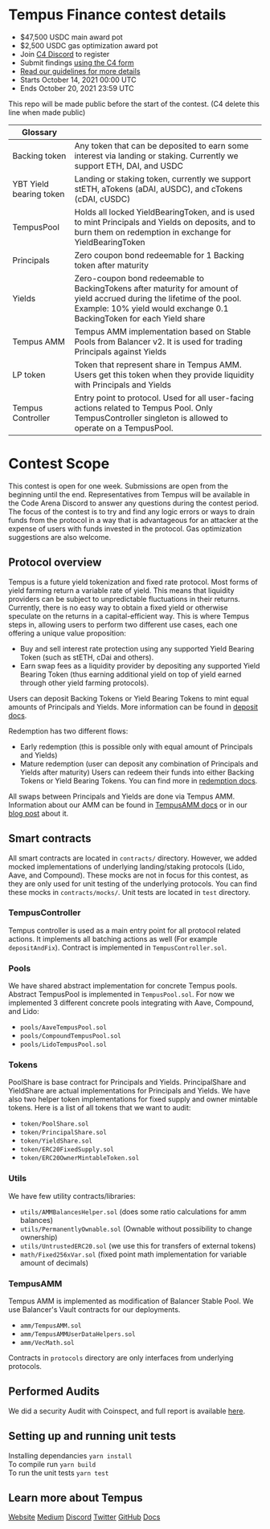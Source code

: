 # Tempus Finance contest details
- $47,500 USDC main award pot
- $2,500 USDC gas optimization award pot
- Join [C4 Discord](https://discord.gg/EY5dvm3evD) to register
- Submit findings [using the C4 form](https://code423n4.com/2021-10-tempus-finance-contest/submit)
- [Read our guidelines for more details](https://docs.code4rena.com/roles/wardens)
- Starts October 14, 2021 00:00 UTC
- Ends October 20, 2021 23:59 UTC

This repo will be made public before the start of the contest. (C4 delete this line when made public)

| Glossary| |
|-------------------------------|------------------------------------------------------|
| Backing token| Any token that can be deposited to earn some interest via landing or staking. Currently we support ETH, DAI, and USDC |
| YBT Yield bearing token| Landing or staking token, currently we support stETH, aTokens (aDAI, aUSDC), and cTokens (cDAI, cUSDC) |
| TempusPool| Holds all locked YieldBearingToken, and is used to mint Principals and Yields on deposits, and to burn them on redemption in exchange for YieldBearingToken |
| Principals| Zero coupon bond redeemable for 1 Backing token after maturity |
| Yields| Zero-coupon bond redeemable to BackingTokens after maturity for amount of yield accrued during the lifetime of the pool. Example: 10% yield would exchange 0.1 BackingToken for each Yield share |
| Tempus AMM| Tempus AMM implementation based on Stable Pools from Balancer v2. It is used for trading Principals against Yields |
| LP token| Token that represent share in Tempus AMM. Users get this token when they provide liquidity with Principals and Yields |
| Tempus Controller| Entry point to protocol. Used for all user-facing actions related to Tempus Pool. Only TempusController singleton is allowed to operate on a TempusPool. |

# Contest Scope
This contest is open for one week. Submissions are open from the beginning until the end. Representatives from Tempus will be available in the Code Arena Discord to answer any questions during the contest period. The focus of the contest is to try and find any logic errors or ways to drain funds from the protocol in a way that is advantageous for an attacker at the expense of users with funds invested in the protocol. Gas optimization suggestions are also welcome.

## Protocol overview
Tempus is a future yield tokenization and fixed rate protocol.
Most forms of yield farming return a variable rate of yield. This means that liquidity providers can be subject to unpredictable fluctuations in their returns.
Currently, there is no easy way to obtain a fixed yield or otherwise speculate on the returns in a capital-efficient way. This is where Tempus steps in, allowing users to perform two different use cases, each one offering a unique value proposition:
- Buy and sell interest rate protection using any supported Yield Bearing Token (such as stETH, cDai and others).
- Earn swap fees as a liquidity provider by depositing any supported Yield Bearing Token (thus earning additional yield on top of yield earned through other yield farming protocols).

Users can deposit Backing Tokens or Yield Bearing Tokens to mint equal amounts of Principals and Yields. More information can be found in [deposit docs](https://docs.tempus.finance/docs/tempuspool/deposit).

Redemption has two different flows:
- Early redemption (this is possible only with equal amount of Principals and Yields)
- Mature redemption (user can deposit any combination of Principals and Yields after maturity)
Users can redeem their funds into either Backing Tokens or Yield Bearing Tokens. You can find more in [redemption docs](https://docs.tempus.finance/docs/tempuspool/redemption).

All swaps between Principals and Yields are done via Tempus AMM. Information about our AMM can be found in [TempusAMM docs](https://docs.tempus.finance/docs/tempusamm) or in our [blog post](https://medium.com/tempusfinance/diving-into-tempus-amm-23a92cc6a2fc) about it.

## Smart contracts
All smart contracts are located in `contracts/` directory. However, we added mocked implementations of underlying landing/staking protocols (Lido, Aave, and Compound). These mocks are not in focus for this contest, as they are only used for unit testing of the underlying protocols. You can find these mocks in `contracts/mocks/`.
Unit tests are located in `test` directory.

### TempusController
Tempus controller is used as a main entry point for all protocol related actions. It implements all batching actions as well (For example `depositAndFix`). Contract is implemented in `TempusController.sol`.

### Pools
We have shared abstract implementation for concrete Tempus pools. Abstract TempusPool is implemented in `TempusPool.sol`.
For now we implemented 3 different concrete pools integrating with Aave, Compound, and Lido:
- `pools/AaveTempusPool.sol`
- `pools/CompoundTempusPool.sol`
- `pools/LidoTempusPool.sol`

### Tokens
PoolShare is base contract for Principals and Yields. PrincipalShare and YieldShare are actual implementations for Principals and Yields. We have also two helper token implementations for fixed supply and owner mintable tokens. Here is a list of all tokens that we want to audit:
- `token/PoolShare.sol`
- `token/PrincipalShare.sol`
- `token/YieldShare.sol`
- `token/ERC20FixedSupply.sol`
- `token/ERC20OwnerMintableToken.sol`

### Utils
We have few utility contracts/libraries:
- `utils/AMMBalancesHelper.sol` (does some ratio calculations for amm balances)
- `utils/PermanentlyOwnable.sol` (Ownable without possibility to change ownership)
- `utils/UntrustedERC20.sol` (we use this for transfers of external tokens)
- `math/Fixed256xVar.sol` (fixed point math implementation for variable amount of decimals)

### TempusAMM
Tempus AMM is implemented as modification of Balancer Stable Pool. We use Balancer's Vault contracts for our deployments.
- `amm/TempusAMM.sol`
- `amm/TempusAMMUserDataHelpers.sol`
- `amm/VecMath.sol`

Contracts in `protocols` directory are only interfaces from underlying protocols.

## Performed Audits
We did a security Audit with Coinspect, and full report is available [here](https://www.coinspect.com/doc/Coinspect%20-%20Smart%20Contract%20Audit%20-%20Tempus%20v211013.pdf).

## Setting up and running unit tests
Installing dependancies `yarn install`  
To compile run `yarn build`  
To run the unit tests `yarn test`  

## Learn more about Tempus
[Website](http://tempus.finance)
[Medium](http://medium.tempus.finance)
[Discord](http://discord.tempus.finance)
[Twitter](http://twitter.tempus.finance)
[GitHub](http://github.tempus.finance)
[Docs](http://docs.tempus.finance)
